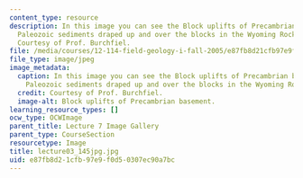 ```yaml
---
content_type: resource
description: In this image you can see the Block uplifts of Precambrian basement with
  Paleozoic sediments draped up and over the blocks in the Wyoming Rocky Mountains.
  Courtesy of Prof. Burchfiel.
file: /media/courses/12-114-field-geology-i-fall-2005/e87fb8d21cfb97e9f0d50307ec90a7bc_lecture03_145jpg.jpg
file_type: image/jpeg
image_metadata:
  caption: In this image you can see the Block uplifts of Precambrian basement with
    Paleozoic sediments draped up and over the blocks in the Wyoming Rocky Mountains.
  credit: Courtesy of Prof. Burchfiel.
  image-alt: Block uplifts of Precambrian basement.
learning_resource_types: []
ocw_type: OCWImage
parent_title: Lecture 7 Image Gallery
parent_type: CourseSection
resourcetype: Image
title: lecture03_145jpg.jpg
uid: e87fb8d2-1cfb-97e9-f0d5-0307ec90a7bc
---
```

